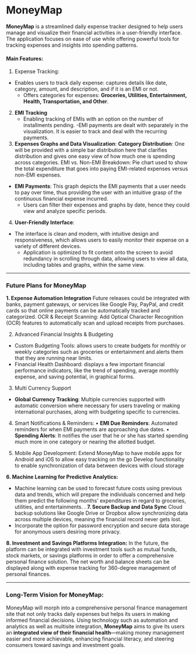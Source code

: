 # MoneyMap

**MoneyMap** is a streamlined daily expense tracker designed to help users manage and visualize their financial activities in a user-friendly interface. The application focuses on ease of use while offering powerful tools for tracking expenses and insights into spending patterns.

#### Main Features:

1. Expense Tracking:
- Enables users to track daily expense: captures details like date, category, amount, and description, and if it is an EMI or not.
   - Offers categories for expenses: **Groceries, Utilities, Entertainment, Health, Transportation, and Other**.

2. **EMI Tracking**
   - Enabling tracking of EMIs with an option on the number of installments pending.
-EMI payments are dealt with separately in the visualization. It is easier to track and deal with the recurring payments.
3. **Expenses Graphs and Data Visualization**:
   **Category Distribution**: One will be provided with a simple bar distribution here that clarifies distribution and gives one easy view of how much one is spending across categories.
   EMI vs. Non-EMI Breakdown: Pie chart used to show the total expenditure that goes into paying EMI-related expenses versus non-EMI expenses.
- **EMI Payments**: This graph depicts the EMI payments that a user needs to pay over time, thus providing the user with an intuitive grasp of the continuous financial expense incurred.
  - Users can filter their expenses and graphs by date, hence they could view and analyze specific periods.

4. **User-Friendly Interface**:
- The interface is clean and modern, with intuitive design and responsiveness, which allows users to easily monitor their expense on a variety of different devices.
   - Application is optimized to fit content onto the screen to avoid redundancy in scrolling through data, allowing users to view all data, including tables and graphs, within the same view.

---

### Future Plans for **MoneyMap**

**1. Expense Automation Integration**
Future releases could be integrated with banks, payment gateways, or services like Google Pay, PayPal, and credit cards so that online payments can be automatically tracked and categorized.
 OCR & Receipt Scanning: Add Optical Character Recognition (OCR) features to automatically scan and upload receipts from purchases.

2. Advanced Financial Insights & Budgeting
- Custom Budgeting Tools: allows users to create budgets for monthly or weekly categories such as groceries or entertainment and alerts them that they are running near limits.
 - Financial Health Dashboard: displays a few important financial performance indicators, like the trend of spending, average monthly expense, and saving potential, in graphical forms.
 
3. Multi Currency Support
- **Global Currency Tracking**: Multiple currencies supported with automatic conversion where necessary for users traveling or making international purchases, along with budgeting specific to currencies.
 
4. Smart Notifications & Reminders:
  • **EMI Due Reminders**: Automated reminders for when EMI payments are approaching due dates.
  • **Spending Alerts**: It notifies the user that he or she has started spending much more in one category or nearing the allotted budget.
 
5. Mobile App Development:
Extend MoneyMap to have mobile apps for Android and iOS to allow easy tracking on the go
Develop functionality to enable synchronization of data between devices with cloud storage

**6. Machine Learning for Predictive Analytics:**
- Machine learning can be used to forecast future costs using previous data and trends, which will prepare the individuals concerned and help them predict the following months' expenditures in regard to groceries, utilities, and entertainments.
   .
   **7. Secure Backup and Data Sync**
   Cloud backup solutions like Google Drive or Dropbox allow synchronizing data across multiple devices, meaning the financial record never gets lost.
- Incorporate the option for password encryption and secure data storage for anonymous users desiring more privacy.

**8. Investment and Savings Platforms Integration:**
    In the future, the platform can be integrated with investment tools such as mutual funds, stock markets, or savings platforms in order to offer a comprehensive personal finance solution.
    The net worth and balance sheets can be displayed along with expense tracking for 360-degree management of personal finances.

---

### Long-Term Vision for **MoneyMap**:
MoneyMap will morph into a comprehensive personal finance management site that not only tracks daily expenses but helps its users in making informed financial decisions. Using technology such as automation and analytics as well as multisite integration, **MoneyMap** aims to give its users an **integrated view of their financial health**—making money management easier and more achievable, enhancing financial literacy, and steering consumers toward savings and investment goals.
